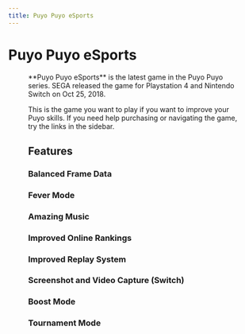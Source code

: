 ```yaml
---
title: Puyo Puyo eSports
---
```

# Puyo Puyo eSports
<Figure :imgUrl="'/img/guides/puyopuyoesports.jpg'" />
**Puyo Puyo eSports** is the latest game in the Puyo Puyo series. SEGA released the game for Playstation 4 and Nintendo Switch on Oct 25, 2018.

This is the game you want to play if you want to improve your Puyo skills. If you need help purchasing or navigating the game, try the links in the sidebar.

## Features
### Balanced Frame Data

### Fever Mode

### Amazing Music

### Improved Online Rankings

### Improved Replay System

### Screenshot and Video Capture (Switch)

### Boost Mode

### Tournament Mode
